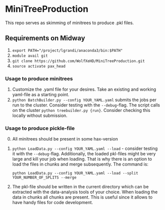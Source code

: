 # MiniTreeProduction
This repo serves as skimming of minitrees to produce .pkl files.

## Requirements on Midway
1. `export PATH="/project/lgrandi/anaconda3/bin:$PATH"`
2. `module avail git`
3. `git clone https://github.com/WolfXeHD/MiniTreeProduction.git`
4. `source activate pax_head`

### Usage to produce minitrees
1. Customize the .yaml file for your desires. Take an existing and working yaml-file as a starting point.
2. `python BatchBuilder.py --config YOUR_YAML.yaml` submits the jobs per run to the cluster. Consider testing with the `--debug`-flag. The script calls on the cluster `python treebuilder.py {run}`. Consider checking this locally without submission.

### Usage to produce pickle-file
0. All minitrees should be present in some hax-version
1. `python LoadData.py --config YOUR_YAML.yaml --load` - consider testing it with the `--debug`-flag. Additionally, the loaded pkl-files might be very large and kill your job when loading. That is why there is an option to load the files in chunks and merge subsequently. The command is:

   `python LoadData.py --config YOUR_YAML.yaml --load --split YOUR_NUMBER_OF_SPLITS --merge`

2. The pkl-file should be written in the current directory which can be extracted with the data-analysis tools of your choice. When loading the data in chunks all chunks are present. This is useful since it allows to have handy files for code development.
